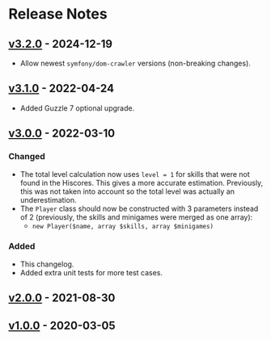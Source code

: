# Release Notes

## [v3.2.0](https://github.com/bert-w/runescape-hiscores-api/compare/v3.1.0...v3.2.0) - 2024-12-19
- Allow newest `symfony/dom-crawler` versions (non-breaking changes).

## [v3.1.0](https://github.com/bert-w/runescape-hiscores-api/compare/v3.0.0...v3.1.0) - 2022-04-24

- Added Guzzle 7 optional upgrade.

## [v3.0.0](https://github.com/bert-w/runescape-hiscores-api/compare/v2.0.0...v3.0.0) - 2022-03-10

### Changed

- The total level calculation now uses `level = 1` for skills that were not found in the Hiscores. This gives a more
accurate estimation. Previously, this was not taken into account so the total level was actually an underestimation.
- The `Player` class should now be constructed with 3 parameters instead of 2 (previously, the skills and minigames
were merged as one array):
  - `new Player($name, array $skills, array $minigames)`

### Added

- This changelog.
- Added extra unit tests for more test cases.

## [v2.0.0](https://github.com/bert-w/runescape-hiscores-api/compare/v1.0.0...v2.0.0) - 2021-08-30

## [v1.0.0](https://github.com/bert-w/runescape-hiscores-api/compare/v1.0.0...v1.0.0) - 2020-03-05
